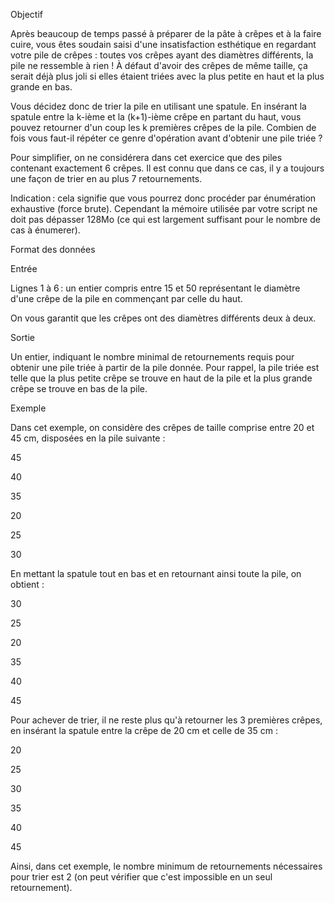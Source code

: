 Objectif

Après beaucoup de temps passé à préparer de la pâte à crêpes et à la faire cuire, vous êtes soudain saisi d'une insatisfaction esthétique en regardant votre pile de crêpes : toutes vos crêpes ayant des diamètres différents, la pile ne ressemble à rien ! À défaut d'avoir des crêpes de même taille, ça serait déjà plus joli si elles étaient triées avec la plus petite en haut et la plus grande en bas.

Vous décidez donc de trier la pile en utilisant une spatule. En insérant la spatule entre la k-ième et la (k+1)-ième crêpe en partant du haut, vous pouvez retourner d'un coup les k premières crêpes de la pile. Combien de fois vous faut-il répéter ce genre d'opération avant d'obtenir une pile triée ?

Pour simplifier, on ne considérera dans cet exercice que des piles contenant exactement 6 crêpes. Il est connu que dans ce cas, il y a toujours une façon de trier en au plus 7 retournements.

Indication : cela signifie que vous pourrez donc procéder par énumération exhaustive (force brute). Cependant la mémoire utilisée par votre script ne doit pas dépasser 128Mo (ce qui est largement suffisant pour le nombre de cas à énumerer).

Format des données

Entrée

Lignes 1 à 6 : un entier compris entre 15 et 50 représentant le diamètre d'une crêpe de la pile en commençant par celle du haut.

On vous garantit que les crêpes ont des diamètres différents deux à deux.

Sortie

Un entier, indiquant le nombre minimal de retournements requis pour obtenir une pile triée à partir de la pile donnée. 
Pour rappel, la pile triée est telle que la plus petite crêpe se trouve en haut de la pile et la plus grande crêpe se trouve en bas de la pile.


Exemple

Dans cet exemple, on considère des crêpes de taille comprise entre 20 et 45 cm, disposées en la pile suivante : 

45

40

35

20

25

30

En mettant la spatule tout en bas et en retournant ainsi toute la pile, on obtient :

30

25

20

35

40

45

Pour achever de trier, il ne reste plus qu'à retourner les 3 premières crêpes, en insérant la spatule entre la crêpe de 20 cm et celle de 35 cm :

20

25

30

35

40

45

Ainsi, dans cet exemple, le nombre minimum de retournements nécessaires pour trier est 2 (on peut vérifier que c'est impossible en un seul retournement).
